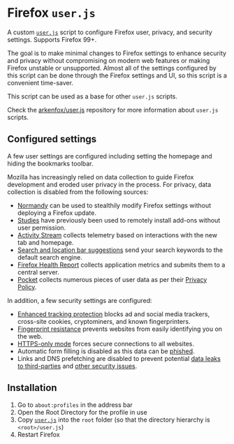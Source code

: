 # Firefox `user.js`

A custom [`user.js`](user.js) script to configure Firefox user, privacy, and
security settings. Supports Firefox 99+.

The goal is to make minimal changes to Firefox settings to enhance security and
privacy without compromising on modern web features or making Firefox unstable
or unsupported. Almost all of the settings configured by this script can be done
through the Firefox settings and UI, so this script is a convenient time-saver.

This script can be used as a base for other `user.js` scripts.

Check the [arkenfox/user.js](https://github.com/arkenfox/user.js) repository for
more information about `user.js` scripts.

## Configured settings

A few user settings are configured including setting the homepage and hiding the
bookmarks toolbar.

Mozilla has increasingly relied on data collection to guide Firefox development
and eroded user privacy in the process. For privacy, data collection is disabled
from the following sources:

* [Normandy](https://wiki.mozilla.org/Firefox/Normandy/PreferenceRollout) can be
used to stealthily modify Firefox settings without deploying a Firefox update.
* [Studies](https://www.theregister.com/2017/12/18/mozilla_mr_robot_firefox_promotion/)
have previously been used to remotely install add-ons without user permission.
* [Activity Stream](https://wiki.mozilla.org/Firefox/Activity_Stream) collects
telemetry based on interactions with the new tab and homepage.
* [Search and location bar suggestions](https://support.mozilla.org/en-US/kb/search-suggestions-firefox)
send your search keywords to the default search engine.
* [Firefox Health Report](https://firefox-source-docs.mozilla.org/toolkit/components/telemetry/obsolete/fhr/index.html)
collects application metrics and submits them to a central server.
* [Pocket](https://help.getpocket.com/article/913-pocket-for-firefox-faq)
collects numerous pieces of user data as per their [Privacy Policy](https://getpocket.com/en/privacy/).

In addition, a few security settings are configured:

* [Enhanced tracking protection](https://support.mozilla.org/en-US/kb/enhanced-tracking-protection-firefox-desktop)
blocks ad and social media trackers, cross-site cookies, cryptominers, and known
fingerprinters.
* [Fingerprint resistance](https://support.mozilla.org/en-US/kb/firefox-protection-against-fingerprinting)
prevents websites from easily identifying you on the web.
* [HTTPS-only mode](https://support.mozilla.org/en-US/kb/https-only-prefs)
forces secure connections to all websites.
* Automatic form filling is disabled as this data can be [phished](https://duckduckgo.com/?q=autofill+phishing).
* Links and DNS prefetching are disabled to prevent potential [data leaks to third-parties](https://www.usenix.org/legacy/event/leet10/tech/full_papers/Krishnan.pdf)
and [other security issues](https://www.cert-ist.com/public/en/SO_detail?code=dns_prefetching).

## Installation

1. Go to `about:profiles` in the address bar
2. Open the Root Directory for the profile in use
3. Copy [`user.js`](user.js) into the `root` folder (so that the
directory hierarchy is `<root>/user.js`)
4. Restart Firefox
